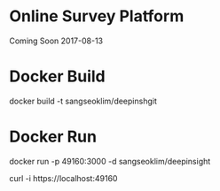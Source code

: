 # Online Survey Platform
Coming Soon
2017-08-13

# Docker Build
docker build -t sangseoklim/deepinshgit
# Docker Run
docker run -p 49160:3000 -d sangseoklim/deepinsight

curl -i https://localhost:49160
